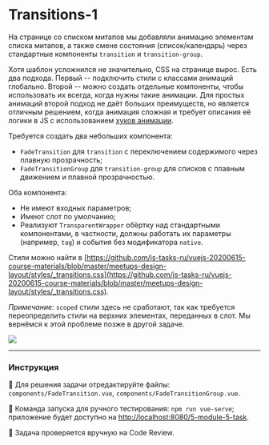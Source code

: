 # Transitions-1

На странице со списком митапов мы добавляли анимацию элементам списка митапов, а также смене состояния (список/календарь) через стандартные компоненты `transition` и `transition-group`.

Хотя шаблон усложнился не значительно, CSS на странице вырос. Есть два подхода. Первый -- подключить стили с классами анимаций глобально. Второй -- можно создать отдельные компоненты, чтобы использовать их всегда, когда нужны такие анимации. Для простых анимаций второй подход не даёт больших преимуществ, но является отличным решением, когда анимация сложная и требует описания её логики в JS с использованием [хуков анимации](https://vuejs.org/v2/guide/transitions.html#JavaScript-Hooks).

Требуется создать два небольших компонента:
- `FadeTransition` для `transition` с переключением содержимого через плавную прозрачность;
- `FadeTransitionGroup` для `transition-group` для списков с плавным движением и плавной прозрачностью.

Оба компонента:
- Не имеют входных параметров;
- Имеют слот по умолчанию;
- Реализуют `TransparentWrapper` обёртку над стандартными компонентами, в частности, должны работать их параметры (например, `tag`) и события без модификатора `native`.
 
Стили можно найти в [https://github.com/js-tasks-ru/vuejs-20200615-course-materials/blob/master/meetups-design-layout/styles/_transitions.css](https://github.com/js-tasks-ru/vuejs-20200615-course-materials/blob/master/meetups-design-layout/styles/_transitions.css).

*Примечание:* `scoped` стили здесь не сработают, так как требуется переопределить стили на верхних элементах, переданных в слот. Мы вернёмся к этой проблеме позже в другой задаче.

<img src="https://i.imgur.com/V2AHP5H.gif" />

---

### Инструкция

📝 Для решения задачи отредактируйте файлы: `components/FadeTransition.vue`, `components/FadeTransitionGroup.vue`.

🚀 Команда запуска для ручного тестирования: `npm run vue-serve`;<br>
приложение будет доступно на [http://localhost:8080/5-module-5-task](http://localhost:8080/5-module-5-task).

💬 Задача проверяется вручную на Code Review.
